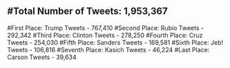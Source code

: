 #Total Number of Tweets: 1,953,367 
---
#First Place: Trump Tweets - 767,410
#Second Place: Rubio Tweets - 292,342
#Third Place: Clinton Tweets - 278,250
#Fourth Place: Cruz Tweets - 254,030
#Fifth Place: Sanders Tweets - 169,581
#Sixth Place: Jeb! Tweets - 106,816
#Seventh Place: Kasich Tweets - 46,224
#Last Place: Carson Tweets - 39,634
